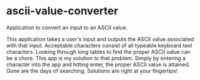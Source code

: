 # ascii-value-converter
Application to convert an input to an ASCII value.

This application takes a user's input and outputs the ASCII value associated with that input. Acceptable characters consist of all typeable keyboard text characters.
Looking through long tables to find the proper ASCII value can be a chore. This app is my solution to that problem. Simply by entering a character into the app
and hitting enter, the proper ASCII value is attained. Gone are the days of searching. Solutions are right at your fingertips!
